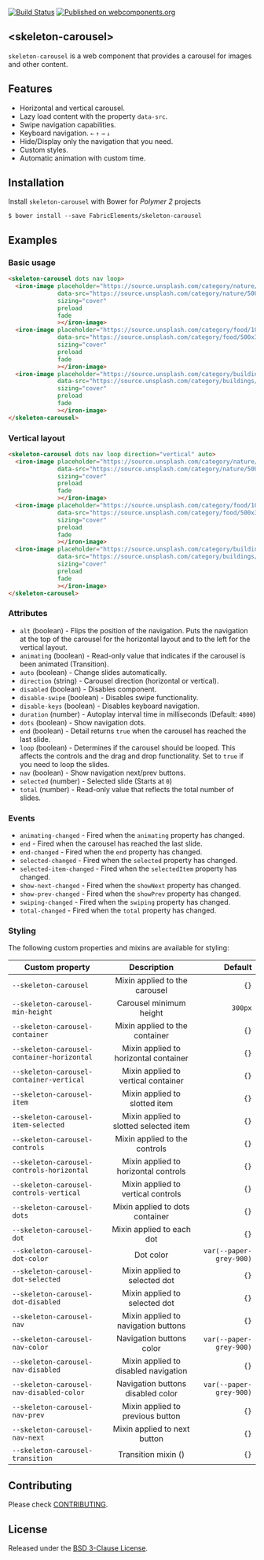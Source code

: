 [![Build Status](https://travis-ci.org/FabricElements/skeleton-carousel.svg?branch=master)](https://travis-ci.org/FabricElements/skeleton-carousel)
[![Published on webcomponents.org](https://img.shields.io/badge/webcomponents.org-published-blue.svg)](https://www.webcomponents.org/element/FabricElements/skeleton-carousel)

## \<skeleton-carousel\>

`skeleton-carousel` is a web component that provides a carousel for images and other content.

## Features

* Horizontal and vertical carousel.
* Lazy load content with the property `data-src`.
* Swipe navigation capabilities.
* Keyboard navigation. `←` `↑` `→` `↓`
* Hide/Display only the navigation that you need.
* Custom styles.
* Automatic animation with custom time.

## Installation

Install `skeleton-carousel` with Bower for *Polymer 2* projects

```shell
$ bower install --save FabricElements/skeleton-carousel
```

## Examples
### Basic usage

<!---
```
<custom-element-demo>
  <template>
    <script src="../webcomponentsjs/webcomponents-lite.js"></script>
    <link rel="import" href="../iron-image/iron-image.html">
    <link rel="import" href="skeleton-carousel.html">
    <style is="custom-style">
      iron-image {
        display: block;
        background-color: black;
        min-height: 350px;
      }
    
      skeleton-carousel {
        min-height: 350px;
      }
    </style>
    <next-code-block></next-code-block>
  </template>
</custom-element-demo>
```
-->
```html
<skeleton-carousel dots nav loop>
  <iron-image placeholder="https://source.unsplash.com/category/nature/10x10"
              data-src="https://source.unsplash.com/category/nature/500x300"
              sizing="cover"
              preload
              fade
              ></iron-image>
  <iron-image placeholder="https://source.unsplash.com/category/food/10x10"
              data-src="https://source.unsplash.com/category/food/500x300"
              sizing="cover"
              preload
              fade
              ></iron-image>
  <iron-image placeholder="https://source.unsplash.com/category/buildings/10x10"
              data-src="https://source.unsplash.com/category/buildings/500x300"
              sizing="cover"
              preload
              fade
              ></iron-image>
</skeleton-carousel>
```

### Vertical layout

<!---
```
<custom-element-demo>
  <template>
    <script src="../webcomponentsjs/webcomponents-lite.js"></script>
    <link rel="import" href="../iron-image/iron-image.html">
    <link rel="import" href="skeleton-carousel.html">
    <style is="custom-style">
      iron-image {
        display: block;
        background-color: black;
        min-height: 350px;
      }
    
      skeleton-carousel {
        min-height: 350px;
      }
    </style>
    <next-code-block></next-code-block>
  </template>
</custom-element-demo>
```
-->
```html
<skeleton-carousel dots nav loop direction="vertical" auto>
  <iron-image placeholder="https://source.unsplash.com/category/nature/10x10"
              data-src="https://source.unsplash.com/category/nature/500x300"
              sizing="cover"
              preload
              fade
              ></iron-image>
  <iron-image placeholder="https://source.unsplash.com/category/food/10x10"
              data-src="https://source.unsplash.com/category/food/500x300"
              sizing="cover"
              preload
              fade
              ></iron-image>
  <iron-image placeholder="https://source.unsplash.com/category/buildings/10x10"
              data-src="https://source.unsplash.com/category/buildings/500x300"
              sizing="cover"
              preload
              fade
              ></iron-image>
</skeleton-carousel>
```

### Attributes

* `alt` (boolean) - Flips the position of the navigation. Puts the navigation at the top of the carousel for the horizontal layout and to the left for the vertical layout.
* `animating` (boolean) - Read-only value that indicates if the carousel is been animated (Transition).
* `auto` (boolean) - Change slides automatically.
* `direction` (string) - Carousel direction (horizontal or vertical).
* `disabled` (boolean) - Disables component.
* `disable-swipe` (boolean) - Disables swipe functionality.
* `disable-keys` (boolean) - Disables keyboard navigation.
* `duration` (number) - Autoplay interval time in milliseconds (Default: `4000`)
* `dots` (boolean) - Show navigation dots.
* `end` (boolean) - Detail returns `true` when the carousel has reached the last slide.
* `loop` (boolean) - Determines if the carousel should be looped.  This affects the controls and the drag and drop functionality. Set to `true` if you need to loop the slides.
* `nav` (boolean) - Show navigation next/prev buttons.
* `selected` (number) - Selected slide (Starts at `0`)
* `total` (number) - Read-only value that reflects the total number of slides.

### Events

* `animating-changed` - Fired when the `animating` property has changed.
* `end` - Fired when the carousel has reached the last slide.
* `end-changed` - Fired when the `end` property has changed.
* `selected-changed` - Fired when the `selected` property has changed.
* `selected-item-changed` - Fired when the `selectedItem` property has changed.
* `show-next-changed` - Fired when the `showNext` property has changed.
* `show-prev-changed` - Fired when the `showPrev` property has changed.
* `swiping-changed` - Fired when the `swiping` property has changed.
* `total-changed` - Fired when the `total` property has changed.

### Styling
The following custom properties and mixins are available for styling:

| Custom property                           | Description                             | Default                 |
| ----------------------------------------- |:---------------------------------------:| -----------------------:|
| `--skeleton-carousel`                     | Mixin applied to the carousel           | `{}`                    |
| `--skeleton-carousel-min-height`          | Carousel minimum height                 | `300px`                 |
| `--skeleton-carousel-container`           | Mixin applied to the container          | `{}`                    |
| `--skeleton-carousel-container-horizontal`| Mixin applied to horizontal container   | `{}`                    |
| `--skeleton-carousel-container-vertical`  | Mixin applied to vertical container     | `{}`                    |
| `--skeleton-carousel-item`                | Mixin applied to slotted item           | `{}`                    |
| `--skeleton-carousel-item-selected`       | Mixin applied to slotted selected item  | `{}`                    |
| `--skeleton-carousel-controls`            | Mixin applied to the controls           | `{}`                    |
| `--skeleton-carousel-controls-horizontal` | Mixin applied to horizontal controls    | `{}`                    |
| `--skeleton-carousel-controls-vertical`   | Mixin applied to vertical controls      | `{}`                    |
| `--skeleton-carousel-dots`                | Mixin applied to dots container         | `{}`                    |
| `--skeleton-carousel-dot`                 | Mixin applied to each dot               | `{}`                    |
| `--skeleton-carousel-dot-color`           | Dot color                               | `var(--paper-grey-900)` |
| `--skeleton-carousel-dot-selected`        | Mixin applied to selected dot           | `{}`                    |
| `--skeleton-carousel-dot-disabled`        | Mixin applied to selected dot           | `{}`                    |
| `--skeleton-carousel-nav`                 | Mixin applied to navigation buttons     | `{}`                    |
| `--skeleton-carousel-nav-color`           | Navigation buttons color                | `var(--paper-grey-900)` |
| `--skeleton-carousel-nav-disabled`        | Mixin applied to disabled navigation    | `{}`                    |
| `--skeleton-carousel-nav-disabled-color`  | Navigation buttons disabled color                | `var(--paper-grey-900)` |
| `--skeleton-carousel-nav-prev`            | Mixin applied to previous button        | `{}`                    |
| `--skeleton-carousel-nav-next`            | Mixin applied to next button            | `{}`                    |
| `--skeleton-carousel-transition`          | Transition mixin ()                     | `{}`                    |

## Contributing

Please check [CONTRIBUTING](./CONTRIBUTING.md).

## License

Released under the [BSD 3-Clause License](./LICENSE.md).
